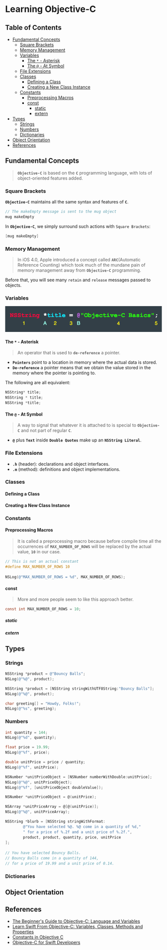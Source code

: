# Learning Objective-C

## Table of Contents
<!-- START doctoc generated TOC please keep comment here to allow auto update -->
<!-- DON'T EDIT THIS SECTION, INSTEAD RE-RUN doctoc TO UPDATE -->


- [Fundamental Concepts](#fundamental-concepts)
  - [Square Brackets](#square-brackets)
  - [Memory Management](#memory-management)
  - [Variables](#variables)
    - [The `*` - Asterisk](#the----asterisk)
    - [The `@` - At Symbol](#the----at-symbol)
  - [File Extensions](#file-extensions)
  - [Classes](#classes)
    - [Defining a Class](#defining-a-class)
    - [Creating a New Class Instance](#creating-a-new-class-instance)
  - [Constants](#constants)
    - [Preprocessing Macros](#preprocessing-macros)
    - [const](#const)
      - [static](#static)
      - [extern](#extern)
- [Types](#types)
  - [Strings](#strings)
  - [Numbers](#numbers)
  - [Dictionaries](#dictionaries)
- [Object Orientation](#object-orientation)
- [References](#references)

<!-- END doctoc generated TOC please keep comment here to allow auto update -->


## Fundamental Concepts

> **`Objective-C`** is based on the **`C`** programming language, with lots of object-oriented features added.

### Square Brackets

**`Objective-C`** maintains all the same syntax and features of **`C`**.

```c
// The makeEmpty message is sent to the mug object
mug makeEmpty
```

In **`Objective-C`**, we simply surround such actions with `Square Brackets`:

```objective-c
[mug makeEmpty]
```

### Memory Management

> In iOS 4.0, Apple introduced a concept called **`ARC`**(Automatic Reference Counting) which took much of the mundane pain of memory management away from **`Objective-C`** programming.

Before that, you will see many `retain` and `release` messages passed to objects.

### Variables

![NSString title](screenshots/variables.png)

#### The `*` - Asterisk

> An operator that is used to **`de-reference`** a pointer. 

- **`Pointers`** point to a location in memory where the actual data is stored.
- **`De-reference`** a pointer means that we obtain the value stored in the memory where the pointer is pointing to.

The following are all equivalent:

```objective-c
NSString* title;
NSString * title; 
NSString *title;
```

#### The `@` - At Symbol

> A way to signal that whatever it is attached to is special to **`Objective-C`** and not part of regular **`C`**. 

- **`@`** plus **`Text`** inside **`Double Quotes`** make up an **`NSString Literal`**.

### File Extensions
* **`.h`** (header): declarations and object interfaces.
* **`.m`** (method): definitions and object implementations.

### Classes

#### Defining a Class

#### Creating a New Class Instance

### Constants

#### Preprocessing Macros

> It is called a preprocessing macro because before compile time all the occurrences of **`MAX_NUMBER_OF_ROWS`** will be replaced by the actual value, **`10`** in our case.

```objective-c
// This is not an actual constant
#define MAX_NUMBER_OF_ROWS 10

NSLog(@"MAX_NUMBER_OF_ROWS = %d", MAX_NUMBER_OF_ROWS);
```

#### const

> More and more people seem to like this approach better.

```objective-c
const int MAX_NUMBER_OF_ROWS = 10;
```

##### static

##### extern

## Types

### Strings

```objective-c
NSString *product = @"Bouncy Balls";
NSLog(@"%@", product);
```

```objective-c
NSString *product = [NSString stringWithUTF8String:"Bouncy Balls"];
NSLog(@"%@", product);
```

```objective-c
char greeting[] = "Howdy, Folks!";
NSLog(@"%s", greeting);
```

### Numbers

```objective-c
int quantity = 144;
NSLog(@"%d", quantity);
```

```objective-c
float price = 19.99;
NSLog(@"%f", price);
```

```objective-c
double unitPrice = price / quantity;
NSLog(@"%f", unitPrice);
```

```objective-c
NSNumber *unitPriceObject = [NSNumber numberWithDouble:unitPrice];
NSLog(@"%@", unitPriceObject);
NSLog(@"%f", [unitPriceObject doubleValue]);
```

```objective-c
NSNumber *unitPriceObject = @(unitPrice);
```

```objective-c
NSArray *unitPriceArray = @[@(unitPrice)];
NSLog(@"%@", unitPriceArray);
```

```objective-c
NSString *blurb = [NSString stringWithFormat:
        @"You have selected %@. %@ come in a quantity of %d,"
        " for a price of %.2f and a unit price of %.2f.",
        product, product, quantity, price, unitPrice
];

// You have selected Bouncy Balls.
// Bouncy Balls come in a quantity of 144,
// for a price of 19.99 and a unit price of 0.14.
```

### Dictionaries


## Object Orientation


## References

- [The Beginner's Guide to Objective-C: Language and Variables](http://blog.teamtreehouse.com/the-beginners-guide-to-objective-c-language-and-variables)
- [Learn Swift From Objective-C: Variables, Classes, Methods and Properties](https://codewithchris.com/learn-swift-from-objective-c)
- [Constants in Objective C](https://www.ios-blog.com/tutorials/objective-c/constants-in-objective-c)
- [Objective-C for Swift Developers](https://teamtreehouse.com/library/objectivec-for-swift-developers-2)
